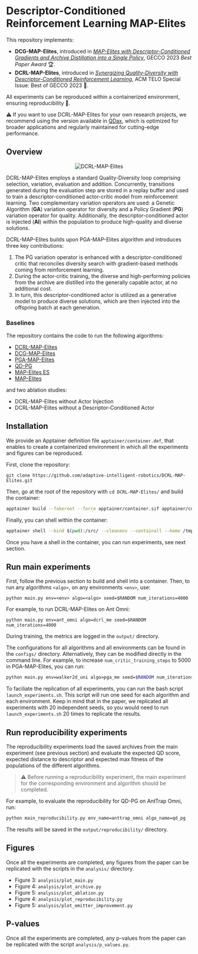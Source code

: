 # Descriptor-Conditioned Reinforcement Learning MAP-Elites

This repository implements:
- **DCG-MAP-Elites**, introduced in [_MAP-Elites with Descriptor-Conditioned Gradients and Archive Distillation into a Single Policy_](https://dl.acm.org/doi/10.1145/3583131.3590503), GECCO 2023 _Best Paper Award_ 🏆.
- **DCRL-MAP-Elites**, introduced in [_Synergizing Quality-Diversity with Descriptor-Conditioned Reinforcement Learning_](https://arxiv.org/abs/2401.08632), ACM TELO Special Issue: Best of GECCO 2023 📝.

All experiments can be reproduced within a containerized environment, ensuring reproducibility 🔬.

⚠️ If you want to use DCRL-MAP-Elites for your own research projects, we recommend using the version available in [QDax](https://github.com/adaptive-intelligent-robotics/QDax), which is optimized for broader applications and regularly maintained for cutting-edge performance.

## Overview

<p align="center">
  <img src="https://github.com/user-attachments/assets/560665e4-ba1e-4dbc-95e2-3e737cbc3908" alt="DCRL-MAP-Elites">
  <br>
</p>

DCRL-MAP-Elites employs a standard Quality-Diversity loop comprising selection, variation, evaluation and addition. Concurrently, transitions generated during the evaluation step are stored in a replay buffer and used to train a descriptor-conditioned actor-critic model from reinforcement learning. Two complementary variation operators are used: a Genetic Algorithm (**GA**) variation operator for diversity and a Policy Gradient (**PG**) variation operator for quality. Additionally, the descriptor-conditioned actor is injected (**AI**) within the population to produce high-quality and diverse solutions.

DCRL-MAP-Elites builds upon PGA-MAP-Elites algorithm and introduces three key contributions:
1. The PG variation operator is enhanced with a descriptor-conditioned critic that reconciles diversity search with gradient-based methods coming from reinforcement learning.
2. During the actor-critic training, the diverse and high-performing policies from the archive are distilled into the generally capable actor, at no additional cost.
3. In turn, this descriptor-conditioned actor is utilized as a generative model to produce diverse solutions, which are then injected into the offspring batch at each generation.

### Baselines

The repository contains the code to run the following algorithms:
- [DCRL-MAP-Elites](https://arxiv.org/abs/2401.08632)
- [DCG-MAP-Elites](https://dl.acm.org/doi/10.1145/3583131.3590503)
- [PGA-MAP-Elites](https://dl.acm.org/doi/10.1145/3449639.3459304)
- [QD-PG](https://dl.acm.org/doi/10.1145/3512290.3528845)
- [MAP-Elites ES](https://dl.acm.org/doi/10.1145/3377930.3390217)
- [MAP-Elites](https://arxiv.org/abs/1504.04909)

and two ablation studies:
- DCRL-MAP-Elites without Actor Injection
- DCRL-MAP-Elites without a Descriptor-Conditioned Actor

## Installation

We provide an Apptainer definition file `apptainer/container.def`, that enables to create a containerized environment in which all the experiments and figures can be reproduced.

First, clone the repository:
```
git clone https://github.com/adaptive-intelligent-robotics/DCRL-MAP-Elites.git
```

Then, go at the root of the repository with `cd DCRL-MAP-Elites/` and build the container:
```bash
apptainer build --fakeroot --force apptainer/container.sif apptainer/container.def
```

Finally, you can shell within the container:
```bash
apptainer shell --bind $(pwd):/src/ --cleanenv --containall --home /tmp/ --no-home --nv --pwd /src/ --workdir apptainer/ apptainer/container.sif
```

Once you have a shell in the container, you can run experiments, see next section.

## Run main experiments

First, follow the previous section to build and shell into a container. Then, to run any algorithms `<algo>`, on any environments `<env>`, use:
```
python main.py env=<env> algo=<algo> seed=$RANDOM num_iterations=4000
```

For example, to run DCRL-MAP-Elites on Ant Omni:
```
python main.py env=ant_omni algo=dcrl_me seed=$RANDOM num_iterations=4000
```

During training, the metrics are logged in the `output/` directory.

The configurations for all algorithms and all environments can be found in the `configs/` directory. Alternatively, they can be modified directly in the command line. For example, to increase `num_critic_training_steps` to 5000 in PGA-MAP-Elites, you can run:
```bash
python main.py env=walker2d_uni algo=pga_me seed=$RANDOM num_iterations=4000 algo.num_critic_training_steps=5000
```

To faciliate the replication of all experiments, you can run the bash script `launch_experiments.sh`. This script will run one seed for each algorithm and each environment. Keep in mind that in the paper, we replicated all experiments with 20 independent seeds, so you would need to run `launch_experiments.sh` 20 times to replicate the results.

## Run reproducibility experiments

The reproducibility experiments load the saved archives from the main experiment (see previous section) and evaluate the expected QD score, expected distance to descriptor and expected max fitness of the populations of the different algorithms.

> :warning: Before running a reproducibility experiment, the main experiment for the corresponding environment and algorithm should be completed.

For example, to evaluate the reproducibility for QD-PG on AntTrap Omni, run:
```bash
python main_reproducibility.py env_name=anttrap_omni algo_name=qd_pg
```

The results will be saved in the `output/reproducibility/` directory.

## Figures

Once all the experiments are completed, any figures from the paper can be replicated with the scripts in the `analysis/` directory.

- Figure 3: `analysis/plot_main.py`
- Figure 4: `analysis/plot_archive.py`
- Figure 5: `analysis/plot_ablation.py`
- Figure 4: `analysis/plot_reproducibility.py`
- Figure 5: `analysis/plot_emitter_improvement.py`

## P-values

Once all the experiments are completed, any p-values from the paper can be replicated with the script `analysis/p_values.py`.
